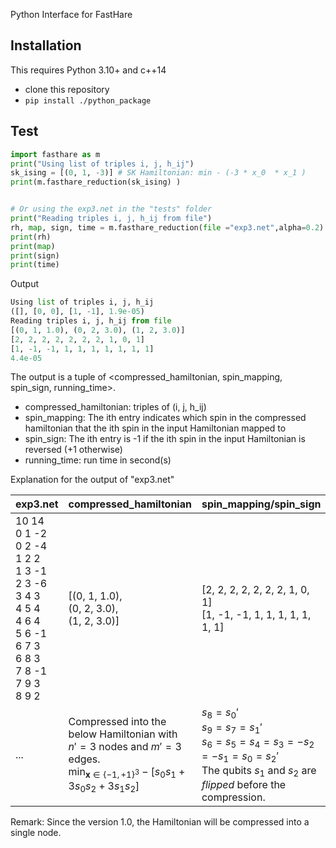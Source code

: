 Python Interface for FastHare

Installation
------------
This requires Python 3.10+ and c++14

 - clone this repository
 - `pip install ./python_package`

Test
---------

```python
import fasthare as m
print("Using list of triples i, j, h_ij")
sk_ising = [(0, 1, -3)] # SK Hamiltonian: min - (-3 * x_0  * x_1 )
print(m.fasthare_reduction(sk_ising) )


# Or using the exp3.net in the "tests" folder
print("Reading triples i, j, h_ij from file")
rh, map, sign, time = m.fasthare_reduction(file ="exp3.net",alpha=0.2)
print(rh) 
print(map)
print(sign)
print(time)
```
Output

```Python
Using list of triples i, j, h_ij
([], [0, 0], [1, -1], 1.9e-05)
Reading triples i, j, h_ij from file
[(0, 1, 1.0), (0, 2, 3.0), (1, 2, 3.0)]
[2, 2, 2, 2, 2, 2, 2, 1, 0, 1]
[1, -1, -1, 1, 1, 1, 1, 1, 1, 1]
4.4e-05
```

The output is a tuple of <compressed_hamiltonian, spin_mapping, spin_sign, running_time>.

+ compressed_hamiltonian: triples of (i, j, h_ij)
+ spin_mapping: The ith entry indicates which spin in the compressed hamiltonian that the ith spin in the input Hamiltonian mapped to
+ spin_sign: The ith entry is -1 if the ith spin in the input Hamiltonian is reversed (+1 otherwise)
+ running_time: run time in second(s)

Explanation for the output of "exp3.net"



| <span>exp3</span>.net	|compressed_hamiltonian        |spin_mapping/spin_sign        |
|-----------------------|---------------------|-----------------|
| 10 14<br>0 1 -2<br>0 2 -4<br>1 2 2<br>1 3 -1<br>2 3 -6<br>3 4 3<br>4 5 4<br>4 6 4<br>5 6 -1<br>6 7 3<br>6 8 3<br>7 8 -1<br>7 9 3<br>8 9 2	|[(0, 1, 1.0),<br> (0, 2, 3.0),<br> (1, 2, 3.0)]   |[2, 2, 2, 2, 2, 2, 2, 1, 0, 1]<br>[1, -1, -1, 1, 1, 1, 1, 1, 1, 1]         |
| ...	|Compressed into the below Hamiltonian with $n'=3$ nodes and $m'=3$ edges.<br> $\displaystyle\min_{\mathbf{x}\in\{-1,+1\}^3} -[ s_0 s_1 + 3 s_0 s_2 + 3 s_1 s_2]$	  |  $s_8=  s_0'$<br>$s_9=  s_7=s_1'$<br>$s_6= s_5=s_4 =s_3 = - s_2 = -s_1 = s_0= s_2'$ <br>The qubits $s_1$ and $s_2$ are *flipped* before the compression.  

Remark: Since the version 1.0, the Hamiltonian will be compressed into a single node.